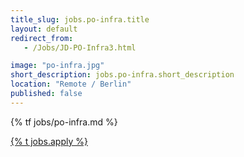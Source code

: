 ```yaml
---
title_slug: jobs.po-infra.title
layout: default
redirect_from:
   - /Jobs/JD-PO-Infra3.html

image: "po-infra.jpg"
short_description: jobs.po-infra.short_description
location: "Remote / Berlin"
published: false
---
```


{% tf jobs/po-infra.md %}

<div class="d-grid gap-2 col-4 mx-auto mt-5">
<a href="mailto:jobs-scs@osb-alliance.com?subject={% t jobs.po-infra.title %}" class="btn btn-secondary btn-lg">{% t jobs.apply %}</a>
</div>